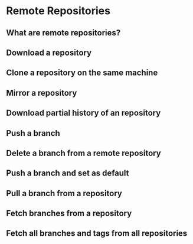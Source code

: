 # Remote Repositories
## What are remote repositories?
## Download a repository
## Clone a repository on the same machine
## Mirror a repository
## Download partial history of an repository
## Push a branch
## Delete a branch from a remote repository
## Push a branch and set as default
## Pull a branch from a repository
## Fetch branches from a repository
## Fetch all branches and tags from all repositories

